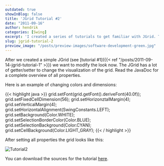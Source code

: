 ```yaml
---
outdated: true
showInBlog: false
title: 'JGrid Tutorial #2'
date: "2011-09-16"
author: hendrik
categories: [Swing]
excerpt: 'I created a series of tutorials to get familiar with JGrid. This is the second out of five tutorials.'
slug: jgrid-tutorial-2
preview_image: "/posts/preview-images/software-development-green.jpg"
---
```

After we created a simple JGrid (see [tutorial #1]({{< ref "/posts/2011-09-14-jgrid-tutorial-1" >}}) we want to modify the look now. The JGrid has a lot of getter/setter to change the visualization of the grid. Read the JavaDoc for a complete overview of all properties.

Here is an example of changing colors and dimensions:

{{< highlight java >}}
grid.setFont(grid.getFont().deriveFont(40.0f));
grid.setFixedCellDimension(56);
grid.setHorizonztalMargin(4);
grid.setVerticalMargin(4);
grid.setHorizontalAlignment(SwingConstants.LEFT);
grid.setBackground(Color.WHITE);
grid.setSelectionBorderColor(Color.BLUE);
grid.setSelectionBackground(Color.CYAN);
grid.setCellBackground(Color.LIGHT_GRAY);
{{< / highlight >}}

After setting all properties the grid looks like this:

![Tutorial2](/posts/guigarage-legacy/Tutorial2.png)

You can download the sources for the tutorial [here](/assets/downloads/jgrid/tutorial2.java).
